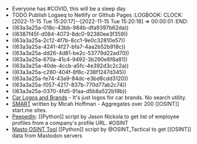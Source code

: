 - Everyone has #COVID, this will be a sleep day
- TODO Publish Logseq to Netlify or GIthub Pages
  :LOGBOOK:
  CLOCK: [2022-11-15 Tue 15:20:17]--[2022-11-15 Tue 15:20:18] =>  00:00:01
  :END:
- ((63a3a25a-018c-43bb-984b-dfa9397b62da))
- ((6387f45f-d084-4073-8dc0-92380ee3f359))
- ((63a3a25a-2c12-4f7b-8cc1-9e0c32810e57))
- ((63a3a25a-4241-4f27-bfa7-4aa2b52b918c))
- ((63a3a25a-dd26-4d81-be2c-53779d22ad70))
- ((63a3a25a-670a-41c4-9492-3b290e6f8a81))
- ((63a3a25a-40de-4ccb-a5fc-4e392d3c2c2a))
- ((63a3a25a-c280-404f-8f8c-238f1247d345))
- ((63a3a25a-fe74-43a9-84dc-e3bd8cdd3120))
- ((63a3a25a-f057-4217-837b-770d77ab2c74))
- ((63a3a25a-0370-4fd5-91aa-d5b8a522b19b))
- [Car Logos and Brands](https://www.carlogos.org/) - It's just logos for car brands. No search utility.
- [SMART](https://smart.myosint.training/) written by Micah Hoffman - Aggregates over 200 [[OSINT]] start.me sites.
- [PeepedIn](https://github.com/chm0dx/peepedIn): [[Python]] script by Jason Nickola to get list of employee profiles from a company's profile URL. #OSINT
- [Masto OSINT Tool](https://github.com/C3n7ral051nt4g3ncy/Masto) [[Python]] script by @OSINT_Tactical to get [[OSINT]] data from Mastodon servers